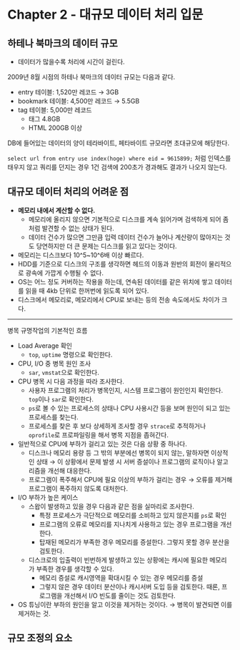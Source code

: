 # Chapter 2 - 대규모 데이터 처리 입문
## 하테나 북마크의 데이터 규모
- 데이터가 많을수록 처리에 시간이 걸린다.

2009년 8월 시점의 하테나 북마크의 데이터 규모는 다음과 같다.

- entry 테이블: 1,520만 레코드 → 3GB
- bookmark 테이블: 4,500만 레코드 → 5.5GB
- tag 테이블: 5,000만 레코드
  - 태그 4.8GB
  - HTML 200GB 이상

DB에 들어있는 데이터의 양이 테라바이트, 페타바이트 규모라면 초대규모에 해당한다.

`select url from entry use index(hoge) where eid = 9615899;` 처럼 인덱스를 태우지 않고 쿼리를 던지는 경우 1건 검색에 200초가 경과해도 결과가 나오지 않는다.

## 대규모 데이터 처리의 어려운 점
- **메모리 내에서 계산할 수 없다.**
  - 메모리에 올리지 않으면 기본적으로 디스크를 계속 읽어가며 검색하게 되어 좀처럼 발견할 수 없는 상태가 된다.
  - 데이터 건수가 많으면 그만큼 입력 데이터 건수가 늘어나 계산량이 많아지는 것도 당연하지만 더 큰 문제는 디스크를 읽고 있다는 것이다.
- 메모리는 디스크보다 10^5~10^6배 이상 빠르다.
- HDD를 기준으로 디스크의 구조를 생각하면 헤드의 이동과 원반의 회전이 물리적으로 광속에 가깝게 수행될 수 없다.
- OS는 어느 정도 커버하는 작용을 하는데, 연속된 데이터를 같은 위치에 쌓고 데이터를 읽을 때 4kb 단위로 한꺼번에 읽도록 되어 있다.
- 디스크에서 메모리로, 메모리에서 CPU로 보내는 등의 전송 속도에서도 차이가 크다.

---
병목 규명작업의 기본적인 흐름
- Load Average 확인
  - `top`, `uptime` 명령으로 확인한다.
- CPU, I/O 중 병목 원인 조사
  - `sar`, `vmstat`으로 확인한다.
- CPU 병목 시 다음 과정을 따라 조사한다.
  - 사용자 프로그램의 처리가 병목인지, 시스템 프로그램이 원인인지 확인한다. `top`이나 `sar`로 확인한다.
  - `ps`로 볼 수 있는 프로세스의 상태나 CPU 사용시간 등을 보며 원인이 되고 있는 프로세스를 찾는다.
  - 프로세스를 찾은 후 보다 상세하게 조사할 경우 `strace`로 추적하거나 `oprofile`로 프로파일링을 해서 병목 지점을 좁혀간다.
- 일반적으로 CPU에 부하가 걸리고 있는 것은 다음 상황 중 하나다.
  - 디스크나 메모리 용량 등 그 밖의 부분에선 병목이 되지 않는, 말하자면 이상적인 상태 → 이 상황에서 문제 발생 시 서버 증설이나 프로그램의 로직이나 알고리즘을 개선해 대응한다.
  - 프로그램이 폭주해서 CPU에 필요 이상의 부하가 걸리는 경우 → 오류를 제거해 프로그램이 폭주하지 않도록 대처한다.
- I/O 부하가 높은 케이스
  - 스왑이 발생하고 있을 경우 다음과 같은 점을 실마리로 조사한다.
    - 특정 프로세스가 극단적으로 메모리를 소비하고 있지 않은지를 `ps`로 확인
    - 프로그램의 오류로 메모리를 지나치게 사용하고 있는 경우 프로그램을 개선한다.
    - 탑재된 메모리가 부족한 경우 메모리를 증설한다. 그렇지 못할 경우 분산을 검토한다.
  - 디스크로의 입출력이 빈번하게 발생하고 있는 상황에는 캐시에 필요한 메모리가 부족한 경우를 생각할 수 있다.
    - 메모리 증설로 캐시영역을 확대시킬 수 있는 경우 메모리를 증설
    - 그렇지 않은 경우 데이터 분산이나 캐시서버 도입 등을 검토한다. 때론, 프로그램을 개선해서 I/O 빈도를 줄이는 것도 검토한다.
- OS 튜닝이란 부하의 원인을 알고 이것을 제거하는 것이다. → 병목이 발견되면 이를 제거하는 것.

## 규모 조정의 요소
